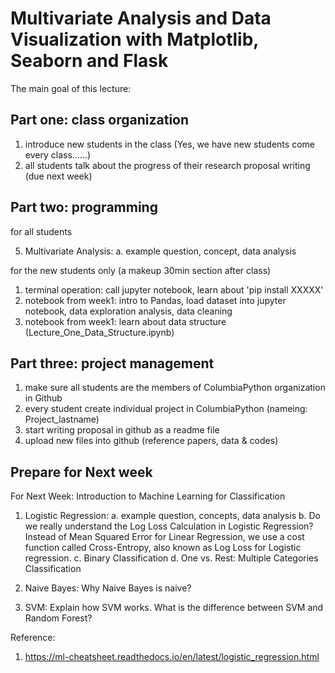 # Multivariate Analysis and Data Visualization with Matplotlib, Seaborn and Flask

The main goal of this lecture:

## Part one: class organization
1. introduce new students in the class (Yes, we have new students come every class......)
2. all students talk about the progress of their research proposal writing (due next week)

## Part two: programming

for all students

5. Multivariate Analysis: 
a. example question, concept, data analysis

for the new students only (a makeup 30min section after class)
1. terminal operation: call jupyter notebook, learn about 'pip install XXXXX'
2. notebook from week1: intro to Pandas, load dataset into jupyter notebook, data exploration analysis, data cleaning
3. notebook from week1: learn about data structure (Lecture_One_Data_Structure.ipynb)

## Part three: project management
1. make sure all students are the members of ColumbiaPython organization in Github
2. every student create individual project in ColumbiaPython (nameing: Project_lastname)
3. start writing proposal in github as a readme file
4. upload new files into github (reference papers, data & codes)


## Prepare for Next week
For Next Week: Introduction to Machine Learning for Classification

1. Logistic Regression: 
a. example question, concepts, data analysis
b. Do we really understand the Log Loss Calculation in Logistic Regression? Instead of Mean Squared Error for Linear Regression, we use a cost function called Cross-Entropy, also known as Log Loss for Logistic regression.
c. Binary Classification
d. One vs. Rest: Multiple Categories Classification

2. Naive Bayes:
Why Naive Bayes is naive?

3. SVM: 
Explain how SVM works.
What is the difference between SVM and Random Forest?


Reference: 
1. https://ml-cheatsheet.readthedocs.io/en/latest/logistic_regression.html
